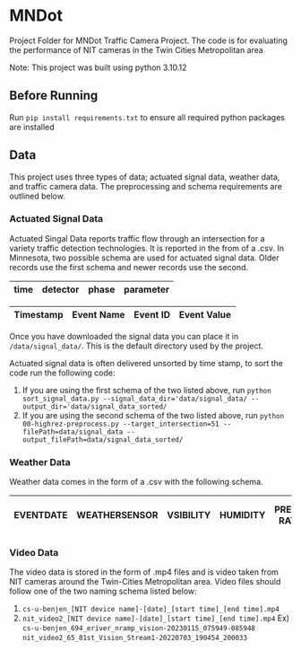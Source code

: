 # MNDot
Project Folder for MNDot Traffic Camera Project. The code is for evaluating the performance of NIT cameras in the Twin Cities Metropolitan area

Note: This project was built using python 3.10.12

## Before Running
Run `pip install requirements.txt` to ensure all required python packages are installed

## Data
This project uses three types of data; actuated signal data, weather data, and traffic camera data. The preprocessing and schema requirements are outlined below.

### Actuated Signal Data
Actuated Singal Data reports traffic flow through an intersection for a variety traffic detection technologies. It is reported in the from of a .csv. In Minnesota, two possible schema are used for actuated signal data. Older records use the first schema and newer records use the second.

| time | detector | phase | parameter | 
|------|----------|-------|-----------|

| Timestamp | Event Name | Event ID | Event Value | 
|-----------|------------|----------|-------------|

Once you have downloaded the signal data you can place it in `/data/signal_data/`. This is the default directory used by the project.

Actuated signal data is often delivered unsorted by time stamp, to sort the code run the following code:

1. If you are using the first schema of the two listed above, run `python sort_signal_data.py --signal_data_dir='data/signal_data/ --output_dir='data/signal_data_sorted/`
2. If you are using the second schema of the two listed above, run `python 00-highrez-preprocess.py --target_intersection=51 --filePath=data/signal_data --output_filePath=data/signal_data_sorted/`


### Weather Data

Weather data comes in the form of a .csv with the following schema.

| EVENTDATE | WEATHERSENSOR | VSIBILITY | HUMIDITY | PRECIP RATE | WIND DIR | WIND SPEED | MAX TEMP | MIN TEMP | WET BULB TEMP | DEW POINT | FRICTION | SURFACE TEMP | SURFACE STATUS | SUBSURFACE TEMP | AIR TEMP | PRECIP TYPE | 
|-----------|---------------|-----------|----------|-------------|----------|------------|----------|----------|---------------|-----------|----------|--------------|---------------|------------|-----------|----------|

### Video Data
The video data is stored in the form of .mp4 files and is video taken from NIT cameras around the Twin-Cities Metropolitan area. Video files should follow one of the two naming schema listed below:
1. `cs-u-benjen_[NIT device name]-[date]_[start time]_[end time].mp4`
2. `nit_video2_[NIT device name]-[date]_[start time]_[end time].mp4`
Ex) `cs-u-benjen_694_eriver_nramp_vision-20230115_075949-085948`
    `nit_video2_65_81st_Vision_Stream1-20220703_190454_200033`